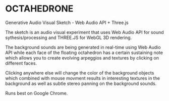 OCTAHEDRONE
===========

Generative Audio Visual Sketch - Web Audio API + Three.js

The sketch is an audio visual experiment that uses Web Audio API for sound sythesis/processing and THREE.JS for WebGL 3D rendering.

The background sounds are being generated in real-time using Web Audio API while each face of the floating octahedron has a certain sustaining note which allows you to create evolving arpeggios and textures by clicking on different faces.

Clicking anywhere else will change the color of the background objects which combined with mouse movment results in interesting textures in the background as well as subtle stereo panning on the background sounds.

Runs best on Google Chrome.
